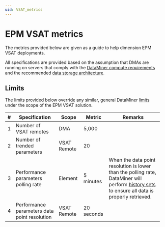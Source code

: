 ```yaml
---
uid: VSAT_metrics
---
```


# EPM VSAT metrics

The metrics provided below are given as a guide to help dimension EPM VSAT deployments.

All specifications are provided based on the assumption that DMAs are running on servers that comply with the [DataMiner compute requirements](https://community.dataminer.services/dataminer-compute-requirements/) and the recommended [data storage architecture](xref:Supported_system_data_storage_architectures).

## Limits

The limits provided below override any similar, general DataMiner [limits](xref:dataminer_metrics#limits) under the scope of the EPM VSAT solution.  

| \# | Specification | Scope | Metric | Remarks |
| -- | ------------- | ----- | ------- | ------- |
| 1 | Number of VSAT remotes | DMA | 5,000 ||
| 2 | Number of trended parameters | VSAT Remote | 20 ||
| 3 | Performance parameters polling rate | Element | 5 minutes | When the data point resolution is lower than the polling rate, DataMiner will perform [history sets](xref:history_set_benchmarks) to ensure all data is properly retrieved. |
| 4 | Performance parameters data point resolution | VSAT Remote | 20 seconds ||
